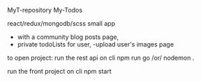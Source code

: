 MyT-repository
My-Todos

react/redux/mongodb/scss small app
- with a community blog posts page, 
- private todoLists for user, 
-upload user's images page 

to open project:
run the rest api on cli 
npm run go  /or/   nodemon .

run the front project on cli
npm start


